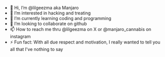 - 👋 Hi, I’m @lilgeezma aka Manjaro
- 👀 I’m interested in hacking and treating
- 🌱 I’m currently learning coding and programming
- 💞️ I’m looking to collaborate on github
- 📫 How to reach me thru @lilgeezma on X or @manjaro_cannabis on instagram
- ⚡ Fun fact: With all due respect and motivation, I really wanted to tell you all that I've nothing to say

<!---
lilgeezma/lilgeezma is a ✨ special ✨ repository because its `README.md` (this file) appears on your GitHub profile.
You can click the Preview link to take a look at your changes.
--->
